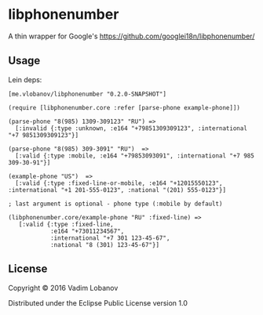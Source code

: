 # libphonenumber

A thin wrapper for Google's https://github.com/googlei18n/libphonenumber/

## Usage
Lein deps:
```
[me.vlobanov/libphonenumber "0.2.0-SNAPSHOT"]
```

```
(require [libphonenumber.core :refer [parse-phone example-phone]])

(parse-phone "8(985) 1309-309123" "RU") =>
  [:invalid {:type :unknown, :e164 "+79851309309123", :international "+7 9851309309123"}]

(parse-phone "8(985) 309-3091" "RU")  =>
  [:valid {:type :mobile, :e164 "+79853093091", :international "+7 985 309-30-91"}]

(example-phone "US")  =>
  [:valid {:type :fixed-line-or-mobile, :e164 "+12015550123", :international "+1 201-555-0123", :national "(201) 555-0123"}]

; last argument is optional - phone type (:mobile by default)

(libphonenumber.core/example-phone "RU" :fixed-line) =>
   [:valid {:type :fixed-line,
            :e164 "+73011234567",
            :international "+7 301 123-45-67",
            :national "8 (301) 123-45-67"}]
```

## License

Copyright © 2016 Vadim Lobanov

Distributed under the Eclipse Public License version 1.0
